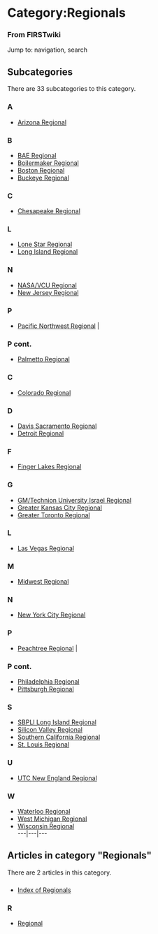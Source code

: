 # Category:Regionals

### From FIRSTwiki

Jump to: navigation, search

  

## Subcategories

There are 33 subcategories to this category.

### A

  * [Arizona Regional](Category:Arizona_Regional "Category:Arizona Regional" )

### B

  * [BAE Regional](Category:BAE_Regional "Category:BAE Regional" )
  * [Boilermaker Regional](Category:Boilermaker_Regional "Category:Boilermaker Regional" )
  * [Boston Regional](Category:Boston_Regional "Category:Boston Regional" )
  * [Buckeye Regional](Category:Buckeye_Regional "Category:Buckeye Regional" )

### C

  * [Chesapeake Regional](Category:Chesapeake_Regional "Category:Chesapeake Regional" )

### L

  * [Lone Star Regional](Category:Lone_Star_Regional "Category:Lone Star Regional" )
  * [Long Island Regional](Category:Long_Island_Regional "Category:Long Island Regional" )

### N

  * [NASA/VCU Regional](Category:NASA/VCU_Regional "Category:NASA/VCU Regional" )
  * [New Jersey Regional](Category:New_Jersey_Regional "Category:New Jersey Regional" )

### P

  * [Pacific Northwest Regional](Category:Pacific_Northwest_Regional "Category:Pacific Northwest Regional" )
|

### P cont.

  * [Palmetto Regional](Category:Palmetto_Regional "Category:Palmetto Regional" )

### C

  * [Colorado Regional](Category:Colorado_Regional "Category:Colorado Regional" )

### D

  * [Davis Sacramento Regional](Category:Davis_Sacramento_Regional "Category:Davis Sacramento Regional" )
  * [Detroit Regional](Category:Detroit_Regional "Category:Detroit Regional" )

### F

  * [Finger Lakes Regional](Category:Finger_Lakes_Regional "Category:Finger Lakes Regional" )

### G

  * [GM/Technion University Israel Regional](Category:GM/Technion_University_Israel_Regional "Category:GM/Technion University Israel Regional" )
  * [Greater Kansas City Regional](Category:Greater_Kansas_City_Regional "Category:Greater Kansas City Regional" )
  * [Greater Toronto Regional](Category:Greater_Toronto_Regional "Category:Greater Toronto Regional" )

### L

  * [Las Vegas Regional](Category:Las_Vegas_Regional "Category:Las Vegas Regional" )

### M

  * [Midwest Regional](Category:Midwest_Regional "Category:Midwest Regional" )

### N

  * [New York City Regional](Category:New_York_City_Regional "Category:New York City Regional" )

### P

  * [Peachtree Regional](Category:Peachtree_Regional "Category:Peachtree Regional" )
|

### P cont.

  * [Philadelphia Regional](Category:Philadelphia_Regional "Category:Philadelphia Regional" )
  * [Pittsburgh Regional](Category:Pittsburgh_Regional "Category:Pittsburgh Regional" )

### S

  * [SBPLI Long Island Regional](Category:SBPLI_Long_Island_Regional "Category:SBPLI Long Island Regional" )
  * [Silicon Valley Regional](Category:Silicon_Valley_Regional "Category:Silicon Valley Regional" )
  * [Southern California Regional](Category:Southern_California_Regional "Category:Southern California Regional" )
  * [St. Louis Regional](Category:St._Louis_Regional "Category:St. Louis Regional" )

### U

  * [UTC New England Regional](Category:UTC_New_England_Regional "Category:UTC New England Regional" )

### W

  * [Waterloo Regional](Category:Waterloo_Regional "Category:Waterloo Regional" )
  * [West Michigan Regional](Category:West_Michigan_Regional "Category:West Michigan Regional" )
  * [Wisconsin Regional](Category:Wisconsin_Regional "Category:Wisconsin Regional" )  
---|---|---  
  
## Articles in category "Regionals"

There are 2 articles in this category.

###

  * [Index of Regionals](Index_of_Regionals "Index of Regionals" )

### R

  * [Regional](Regional "Regional" )

